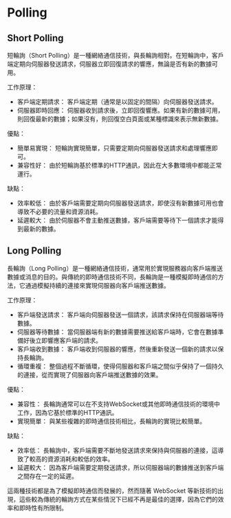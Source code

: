 # Polling
## Short Polling
短輪詢（Short Polling）是一種網絡通信技術，與長輪詢相對。在短輪詢中，客戶端定期向伺服器發送請求，伺服器立即回復請求的響應，無論是否有新的數據可用。

工作原理：
* 客戶端定期請求： 客戶端定期（通常是以固定的間隔）向伺服器發送請求。
* 伺服器即時回應： 伺服器收到請求後，立即回復響應。如果有新的數據可用，則回復最新的數據；如果沒有，則回復空白頁面或某種標識來表示無新數據。

優點：
* 簡單易實現： 短輪詢實現簡單，只需要定期向伺服器發送請求和處理響應即可。
* 兼容性好： 由於短輪詢基於標準的HTTP通訊，因此在大多數環境中都能正常運行。

缺點：
* 效率較低： 由於客戶端需要定期向伺服器發送請求，即使沒有新數據可用也會導致不必要的流量和資源消耗。
* 延遲較大： 由於伺服器不會主動推送數據，客戶端需要等待下一個請求才能得到最新的數據。

## Long Polling
長輪詢（Long Polling）是一種網絡通信技術，通常用於實現服務器向客戶端推送數據或消息的目的。與傳統的即時通信技術不同，長輪詢是一種模擬即時通信的方法，它通過模擬持續的連接來實現伺服器向客戶端推送數據。

工作原理：
* 客戶端發送請求： 客戶端向伺服器發送一個請求，該請求保持在伺服器端等待數據。
* 伺服器等待數據： 當伺服器端有新的數據需要推送給客戶端時，它會在數據準備好後立即響應客戶端的請求。
* 客戶端收到數據： 客戶端收到伺服器的響應，然後重新發送一個新的請求以保持長輪詢。
* 循環重複： 整個過程不斷循環，使得伺服器和客戶端之間似乎保持了一個持久的連接，從而實現了伺服器向客戶端推送數據的效果。

優點：
* 兼容性： 長輪詢通常可以在不支持WebSocket或其他即時通信技術的環境中工作，因為它基於標準的HTTP通訊。
* 實現簡單： 與某些複雜的即時通信技術相比，長輪詢的實現比較簡單。

缺點：
* 效率低： 長輪詢中，客戶端需要不斷地發送請求來保持與伺服器的連接，這導致了較高的資源消耗和較低的效率。
* 延遲較大： 因為客戶端需要定期發送請求，所以伺服器端的數據推送到客戶端之間存在一定的延遲。

這兩種技術都是為了模擬即時通信而發展的，然而隨著 WebSocket 等新技術的出現，這些較為傳統的輪詢方式在某些情況下已經不再是最佳的選擇，因為它們的效率和即時性有所限制。